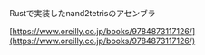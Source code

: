 Rustで実装したnand2tetrisのアセンブラ

[https://www.oreilly.co.jp/books/9784873117126/](https://www.oreilly.co.jp/books/9784873117126/)